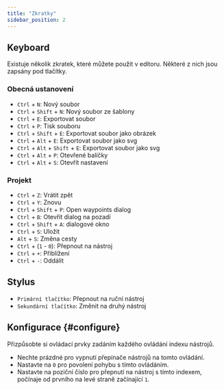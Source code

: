 ```yaml
---
title: "Zkratky"
sidebar_position: 2
---
```



## Keyboard

Existuje několik zkratek, které můžete použít v editoru. Některé z nich jsou zapsány pod tlačítky.

### Obecná ustanovení

* `Ctrl` + `N`: Nový soubor
* `Ctrl` + `Shift` + `N`: Nový soubor ze šablony
* `Ctrl` + `E`: Exportovat soubor
* `Ctrl` + `P`: Tisk souboru
* `Ctrl` + `Shift` + `E`: Exportovat soubor jako obrázek
* `Ctrl` + `Alt` + `E`: Exportovat soubor jako svg
* `Ctrl` + `Alt` + `Shift` + `E`: Exportovat soubor jako svg
* `Ctrl` + `Alt` + `P`: Otevřené balíčky
* `Ctrl` + `Alt` + `S`: Otevřít nastavení

### Projekt

* `Ctrl` + `Z`: Vrátit zpět
* `Ctrl` + `Y`: Znovu
* `Ctrl` + `Shift` + `P`: Open waypoints dialog
* `Ctrl` + `B`: Otevřít dialog na pozadí
* `Ctrl` + `Shift` + `A`: dialogové okno
* `Ctrl` + `S`: Uložit
* `Alt` + `S`: Změna cesty
* `Ctrl` + (`1` - `0`): Přepnout na nástroj
* `Ctrl` + `+`: Přiblížení
* `Ctrl` + `-`: Oddálit

## Stylus

* `Primární tlačítko`: Přepnout na ruční nástroj
* `Sekundární tlačítko`: Změnit na druhý nástroj

## Konfigurace {#configure}

Přizpůsobte si ovládací prvky zadáním každého ovládání indexu nástrojů.

* Nechte prázdné pro vypnutí přepínače nástrojů na tomto ovládání.
* Nastavte na `0` pro povolení pohybu s tímto ovládáním.
* Nastavte na poziční číslo pro přepnutí na nástroj s tímto indexem, počínaje od prvního na levé straně začínající `1`.
